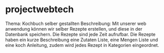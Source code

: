# projectwebtech
Thema: Kochbuch selber gestallten 
Beschreibung: Mit unserer web anwendung können wir selber Rezepte erstellen, und diese in der Datenbank speichern. Die Rezepte sind jede Zeit aufrufbar. Die Rezepte haben ein kurze Beschreibung eine Zutaten Liste, eine Mengen Liste und eine koch Anleitung, zudem wird jedes Rezept in Kategorien eingeordnet.
